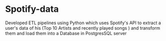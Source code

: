# Spotify-data
Developed ETL pipelines using Python which uses Spotify's API to extract a user's data of his (Top 10 Artists and recently played songs ) 
and transform them and load them into a Database in PostgresSQL server

